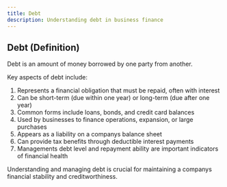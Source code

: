 ```yaml
---
title: Debt
description: Understanding debt in business finance
---
```

## Debt (Definition)
Debt is an amount of money borrowed by one party from another.

Key aspects of debt include:
1. Represents a financial obligation that must be repaid, often with interest
2. Can be short-term (due within one year) or long-term (due after one year)
3. Common forms include loans, bonds, and credit card balances
4. Used by businesses to finance operations, expansion, or large purchases
5. Appears as a liability on a companys balance sheet
6. Can provide tax benefits through deductible interest payments
7. Managements debt level and repayment ability are important indicators of financial health

Understanding and managing debt is crucial for maintaining a companys financial stability and creditworthiness.